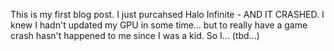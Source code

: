 This is my first blog post. I just purcahsed Halo Infinite - AND IT CRASHED. I knew I hadn't updated my GPU in some time... but to really have a game crash hasn't happened to me since
I was a kid. So I... (tbd...)
